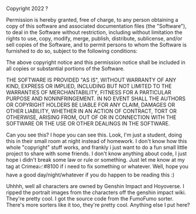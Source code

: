Copyright 2022 ?

Permission is hereby granted, free of charge, to any person obtaining a copy of this software and associated documentation files (the "Software"), to deal in the Software without restriction, including without limitation the rights to use, copy, modify, merge, publish, distribute, sublicense, and/or sell copies of the Software, and to permit persons to whom the Software is furnished to do so, subject to the following conditions:

The above copyright notice and this permission notice shall be included in all copies or substantial portions of the Software.

THE SOFTWARE IS PROVIDED "AS IS", WITHOUT WARRANTY OF ANY KIND, EXPRESS OR IMPLIED, INCLUDING BUT NOT LIMITED TO THE WARRANTIES OF MERCHANTABILITY, FITNESS FOR A PARTICULAR PURPOSE AND NONINFRINGEMENT. IN NO EVENT SHALL THE AUTHORS OR COPYRIGHT HOLDERS BE LIABLE FOR ANY CLAIM, DAMAGES OR OTHER LIABILITY, WHETHER IN AN ACTION OF CONTRACT, TORT OR OTHERWISE, ARISING FROM, OUT OF OR IN CONNECTION WITH THE SOFTWARE OR THE USE OR OTHER DEALINGS IN THE SOFTWARE.

Can you see this? I hope you can see this. Look, I'm just a student, doing this in their small room at night instead of homework. I don't know how this whole "copyright" stuff works, and frankly i just want to do a fun small little project to share with some friends. I don't know anything about code, I just hope i didn't break some law or rule or something. Just let me know at my tag at Crimea📈#8100 if i need to fix something or whatever. Well, hope you have a good day/night/whatever if you do happen to be reading this :)

Uhhhh, well all characters are owned by Genshin Impact and Hoyoverse. I ripped the portrait images from the characters off the genshin impact wiki. They're pretty cool. I got the source code from the FumoFumo sorter. There's more sorters like it too, they're pretty cool.
Anything else I put here?
